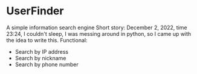 # UserFinder
A simple information search engine
Short story: December 2, 2022, time 23:24, I couldn't sleep, I was messing around in python, so I came up with the idea to write this.
Functional:
* Search by IP address
* Search by nickname
* Search by phone number
